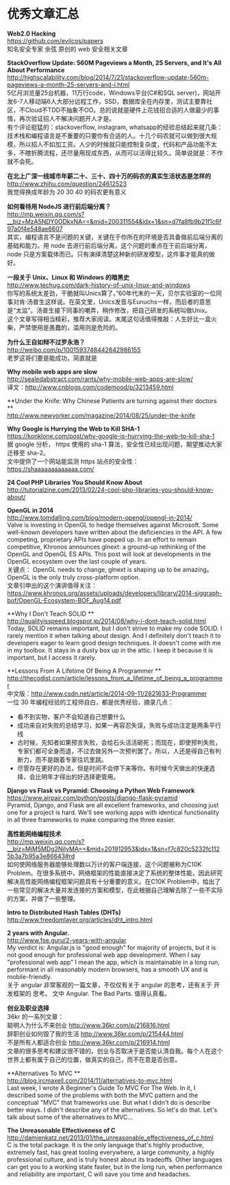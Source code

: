 优秀文章汇总
========

**Web2.0 Hacking**  
https://github.com/evilcos/papers  
知名安全专家 余弦 原创的 web 安全相关文章

**StackOverflow Update: 560M Pageviews a Month, 25 Servers, and It's All About Performance**  
http://highscalability.com/blog/2014/7/21/stackoverflow-update-560m-pageviews-a-month-25-servers-and-i.html  
5亿月浏览量25台机器，11万行code，Windows平台(C#和SQL server)，网站开发6-7人移动端6人大部分远程工作，SSD，数据库全在内存里，测试主要靠社区，不Cloud不TDD不抽象不OO。总的说就是硬件上花钱招合适的人做最少的事情，再次验证招人不解决问题开人才是。  
有个评论挺猛的：stackoverflow, instagram, whatsapp的经验总结起来就几条：技术栈和编程语言是不重要的只要你有合适的人。十几个码农就可以做到很大规模，所以招人不如加工资。人少的时候就只能控制复杂度，代码和产品功能不太多，不瞎折腾流程，还尽量用现成东西，从而可以活得比较久。简单说就是：不作就不会死。

**在北上广深一线城市年薪二十、三十、四十万的码农的真实生活状态是怎样的**
http://www.zhihu.com/question/24612523  
我觉得换成年龄为 20 30 40 的码农更有意义


**如何看待用 NodeJS 进行前后端分离？**  
http://mp.weixin.qq.com/s?__biz=MzA5NDY0ODkxNA==&mid=200311554&idx=1&sn=d7fa8fb9b21f1c6f97a0f4e548ae6607  
其实，编程语言不是问题的关键，关键在于你所在的环境是否具备做前后端分离的基础和能力。用 node 去进行前后端分离，这个问题的重点在于前后端分离，node 只是方案载体而已。只有演绎清楚这种新的研发模型，这件事才能真的做好。

**一段关于 Unix、Linux 和 Windows 的暗黑史**  
http://www.techug.com/dark-history-of-unix-linux-and-windows  
你写的系统太差劲，干脆就叫Unics算了。”60年代末的一天，贝尔实验室的一位同事对肯&middot;汤普生这样说。在英文里，Unics发音与Eunuchs一样，而后者的意思是“太监”。汤普生接下同事的嘲弄，稍作修改，把自己研发的系统叫做Unix。  
这个文章写得相当精彩，推荐大家阅读。末尾这句话值得推敲：人生好比一盒火柴，严禁使用是愚蠢的，滥用则是危险的。

**为什么王自如辩不过罗永浩？**  
http://weibo.com/p/1001593748442642986155  
老罗这哥们要是能成功，简直就是

**Why mobile web apps are slow**  
http://sealedabstract.com/rants/why-mobile-web-apps-are-slow/  
译文：http://www.cnblogs.com/codemood/p/3213459.html  

**Under the Knife: Why Chinese Patients are turning against their doctors **  
http://www.newyorker.com/magazine/2014/08/25/under-the-knife  

**Why Google is Hurrying the Web to Kill SHA-1**  
https://konklone.com/post/why-google-is-hurrying-the-web-to-kill-sha-1  
据 google 分析， https 使用的 sha-1 算法，安全性已经出现问题，期望推动大家迁移至 sha-2。  
文中提供了一个网站能监测 https 站点的安全性： https://shaaaaaaaaaaaaa.com/  

**24 Cool PHP Libraries You Should Know About**  
http://tutorialzine.com/2013/02/24-cool-php-libraries-you-should-know-about/  

**OpenGL in 2014**  
http://www.tomdalling.com/blog/modern-opengl/opengl-in-2014/  
Valve is investing in OpenGL to hedge themselves against Microsoft. Some well-known developers have written about the deficiencies in the API. A few competing, proprietary APIs have popped up. In an effort to remain competitive, Khronos announces glnext: a ground-up rethinking of the OpenGL and OpenGL ES APIs. This post will look at developments in the OpenGL ecosystem over the last couple of years.  
关键点： OpenGL needs to change, glnext is shaping up to be amazing。OpenGL is the only truly cross-platform option.  
文章引申出的这个演讲值得关注： https://www.khronos.org/assets/uploads/developers/library/2014-siggraph-bof/OpenGL-Ecosystem-BOF_Aug14.pdf  

**Why I Don't Teach SOLID **  
http://qualityisspeed.blogspot.jp/2014/08/why-i-dont-teach-solid.html  
Today, SOLID remains important, but I don't strive to make my code SOLID.  I rarely mention it when talking about design.  And I definitely don't teach it to developers eager to learn good design techniques.  It doesn't come with me in my toolbox.  It stays in a dusty box up in the attic.  I keep it because it is important, but I access it rarely.

**Lessons From A Lifetime Of Being A Programmer **  
http://thecodist.com/article/lessons_from_a_lifetime_of_being_a_programmer  
中文版：http://www.csdn.net/article/2014-09-11/2821633-Programmer  
一位 30 年编程经验的工程师自白，都是优秀经验，摘录几点：
- 看不到实物，客户不会知道自己想要什么
- 成功来自对失败的总结学习，如果一再容忍失误，失败与成功注定是两条平行线
- 古时候，先知者如果预言失败，会给石头活活砸死；而现在，即使预判失败，专家们都可全身而退，不过去做另外一次预判罢了。所以，人还是得自己有判断力，而不是跟着专家往坑里跳。
- 尽管存在更好的办法，但是时间不会停下来等你。有时候今天做出的快速选择，会比明年才得出的好选择更管用。

**Django vs Flask vs Pyramid: Choosing a Python Web Framework**  
https://www.airpair.com/python/posts/django-flask-pyramid  
Pyramid, Django, and Flask are all excellent frameworks, and choosing just one for a project is hard. We'll see working apps with identical functionality in all three frameworks to make comparing the three easier. 


**高性能网络编程技术**  
http://mp.weixin.qq.com/s?__biz=MjM5MDg2NjIyMA==&mid=201912953&idx=1&sn=f7c820c5232fc1125b3a7b95a3e86643#rd  
如何使网络服务器能够处理数以万计的客户端连接，这个问题被称为C10K Problem。在很多系统中，网络框架的性能直接决定了系统的整体性能，因此研究解决高性能网络编程框架问题具有十分重要的意义。在C10K Problem中，给出了一些常见的解决大量并发连接的方案和模型，在此根据自己理解去除了一些不实际的方案，并做了一些整理。

**Intro to Distributed Hash Tables (DHTs)**  
http://www.freedomlayer.org/articles/dht_intro.html  

**2 years with Angular.**  
http://www.fse.guru/2-years-with-angular  
My verdict is: Angular.js is "good enough" for majority of projects, but it is not good enough for professional web app development. When I say "professional web app" I mean the app, which is maintainable in a long run, performant in all reasonably modern browsers, has a smooth UX and is mobile-friendly.  
关于 angular 非常客观的一篇文章，不仅仅有关于 angular 的思考，还有关于 开发框架的 思考。 文中 Angular. The Bad Parts. 值得认真看。

**创业及职业选择**  
36kr 的一系列文章：  
聪明人为什么不来创业 http://www.36kr.com/p/216816.html  
辞职创业如何毁了我的生活 http://www.36kr.com/p/215444.html  
不是所有人都适合创业 http://www.36kr.com/p/216914.html  
文章的很多思考和建议很不错的。创业与否取决于是否能认清自我。每个人在这个世界上都有属于自己的位置，做真实的自己，而不在意是否创意。

**Alternatives To MVC **  
http://blog.ircmaxell.com/2014/11/alternatives-to-mvc.html  
Last week, I wrote A Beginner's Guide To MVC For The Web. In it, I described some of the problems with both the MVC pattern and the conceptual "MVC" that frameworks use. But what I didn't do is describe better ways. I didn't describe any of the alternatives. So let's do that. Let's talk about some of the alternatives to MVC...

**The Unreasonable Effectiveness of C**  
http://damienkatz.net/2013/01/the_unreasonable_effectiveness_of_c.html  
C is the total package. It is the only language that's highly productive, extremely fast, has great tooling everywhere, a large community, a highly professional culture, and is truly honest about its tradeoffs. Other languages can get you to a working state faster, but in the long run, when performance and reliability are important, C will save you time and headaches. 
